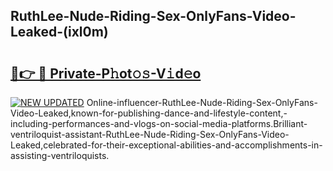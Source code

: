 ## RuthLee-Nude-Riding-Sex-OnlyFans-Video-Leaked-(ixl0m)


# <h2><a href="https://mediaupload.pro?-19M">🔗👉 🔴 Private-P𝚑ot𝚘𝚜-V𝚒d𝚎o</a></h2>

[![NEW UPDATED](https://i.imgur.com/0qMVB7G.gif)](https://mediaupload.pro?-19M)
Online-influencer-RuthLee-Nude-Riding-Sex-OnlyFans-Video-Leaked,known-for-publishing-dance-and-lifestyle-content,-including-performances-and-vlogs-on-social-media-platforms.Brilliant-ventriloquist-assistant-RuthLee-Nude-Riding-Sex-OnlyFans-Video-Leaked,celebrated-for-their-exceptional-abilities-and-accomplishments-in-assisting-ventriloquists.  